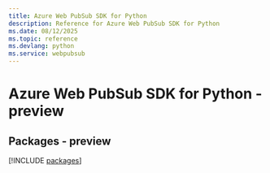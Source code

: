 ```yaml
---
title: Azure Web PubSub SDK for Python
description: Reference for Azure Web PubSub SDK for Python
ms.date: 08/12/2025
ms.topic: reference
ms.devlang: python
ms.service: webpubsub
---
```

# Azure Web PubSub SDK for Python - preview
## Packages - preview
[!INCLUDE [packages](web-pubsub-index.md)]